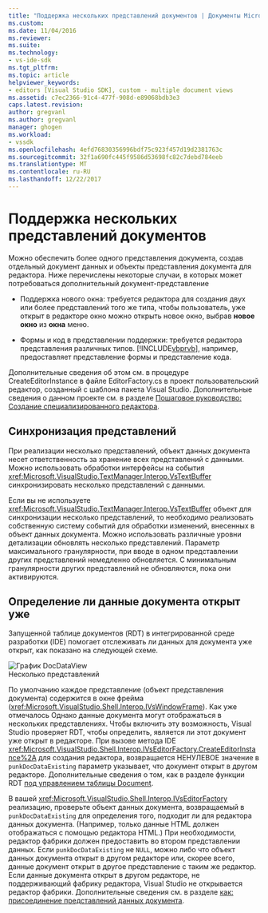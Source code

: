 ```yaml
---
title: "Поддержка нескольких представлений документов | Документы Microsoft"
ms.custom: 
ms.date: 11/04/2016
ms.reviewer: 
ms.suite: 
ms.technology:
- vs-ide-sdk
ms.tgt_pltfrm: 
ms.topic: article
helpviewer_keywords:
- editors [Visual Studio SDK], custom - multiple document views
ms.assetid: c7ec2366-91c4-477f-908d-e89068bdb3e3
caps.latest.revision: 
author: gregvanl
ms.author: gregvanl
manager: ghogen
ms.workload:
- vssdk
ms.openlocfilehash: 4efd76830356996bdf75c923f457d19d2381763c
ms.sourcegitcommit: 32f1a690fc445f9586d53698fc82c7debd784eeb
ms.translationtype: MT
ms.contentlocale: ru-RU
ms.lasthandoff: 12/22/2017
---
```

# <a name="supporting-multiple-document-views"></a>Поддержка нескольких представлений документов
Можно обеспечить более одного представления документа, создав отдельный документ данных и объекты представления документа для редактора. Ниже перечислены некоторые случаи, в которых может потребоваться дополнительный документ-представление  
  
-   Поддержка нового окна: требуется редактора для создания двух или более представлений того же типа, чтобы пользователь, уже открыт в редакторе окно можно открыть новое окно, выбрав **новое окно** из **окна** меню.  
  
-   Формы и код в представлении поддержки: требуется редактора представления различных типов. [!INCLUDE[vbprvb](../code-quality/includes/vbprvb_md.md)], например, предоставляет представление формы и представление кода.  
  
 Дополнительные сведения об этом см. в процедуре CreateEditorInstance в файле EditorFactory.cs в проект пользовательский редактор, созданный с шаблона пакета Visual Studio. Дополнительные сведения о данном проекте см. в разделе [Пошаговое руководство: Создание специализированного редактора](../extensibility/walkthrough-creating-a-custom-editor.md).  
  
## <a name="synchronizing-views"></a>Синхронизация представлений  
 При реализации несколько представлений, объект данных документа несет ответственность за хранение всех представлений с данными. Можно использовать обработки интерфейсы на события <xref:Microsoft.VisualStudio.TextManager.Interop.VsTextBuffer> синхронизировать несколько представлений с данными.  
  
 Если вы не используете <xref:Microsoft.VisualStudio.TextManager.Interop.VsTextBuffer> объект для синхронизации несколько представлений, то необходимо реализовать собственную систему событий для обработки изменений, внесенных в объект данных документа. Можно использовать различные уровни детализации обновлять несколько представлений. Параметр максимального гранулярности, при вводе в одном представлении других представлений немедленно обновляется. С минимальным гранулярности других представлений не обновляются, пока они активируются.  
  
## <a name="determining-whether-document-data-is-already-open"></a>Определение ли данные документа открыт уже  
 Запущенной таблице документов (RDT) в интегрированной среде разработки (IDE) помогает отслеживать ли данных для документа уже открыт, как показано на следующей схеме.  
  
 ![График DocDataView](../extensibility/media/docdataview.gif "Docdataview")  
Несколько представлений  
  
 По умолчанию каждое представление (объект представления документа) содержится в окне фрейма (<xref:Microsoft.VisualStudio.Shell.Interop.IVsWindowFrame>). Как уже отмечалось Однако данные документа могут отображаться в нескольких представлениях. Чтобы включить эту возможность, Visual Studio проверяет RDT, чтобы определить, является ли этот документ уже открыт в редакторе. При вызове метода IDE <xref:Microsoft.VisualStudio.Shell.Interop.IVsEditorFactory.CreateEditorInstance%2A> для создания редактора, возвращается НЕНУЛЕВОЕ значение в `punkDocDataExisting` параметр указывает, что документ открыт в другом редакторе. Дополнительные сведения о том, как в разделе функции RDT [под управлением таблицы Document](../extensibility/internals/running-document-table.md).  
  
 В вашей <xref:Microsoft.VisualStudio.Shell.Interop.IVsEditorFactory> реализацию, проверьте объект данных документа, возвращаемый в `punkDocDataExisting` для определения того, подходит ли для редактора данных документа. (Например, только данные HTML должен отображаться с помощью редактора HTML.) При необходимости, редактор фабрики должен предоставить во втором представлении данных. Если `punkDocDataExisting` не `NULL`, можно либо что объект данных документа открыт в другом редакторе или, скорее всего, данные документ открыт в другое представление с таким же редактор. Если данные документа открыт в другом редакторе, не поддерживающий фабрику редактора, Visual Studio не открывается редактор фабрики. Дополнительные сведения см. в разделе [как: присоединение представлений данных документа](../extensibility/how-to-attach-views-to-document-data.md).